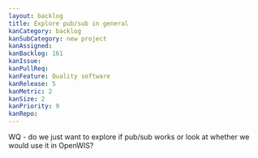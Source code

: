 ```yaml
---
layout: backlog
title: Explore pub/sub in general
kanCategory: backlog
kanSubCategory: new project
kanAssigned:
kanBacklog: 161
kanIssue:
kanPullReq:
kanFeature: Quality software
kanRelease: 5
kanMetric: 2
kanSize: 2
kanPriority: 9
kanRepo: 
---
```

WQ - do we just want to explore if pub/sub works or look at whether we would use it in OpenWIS?

